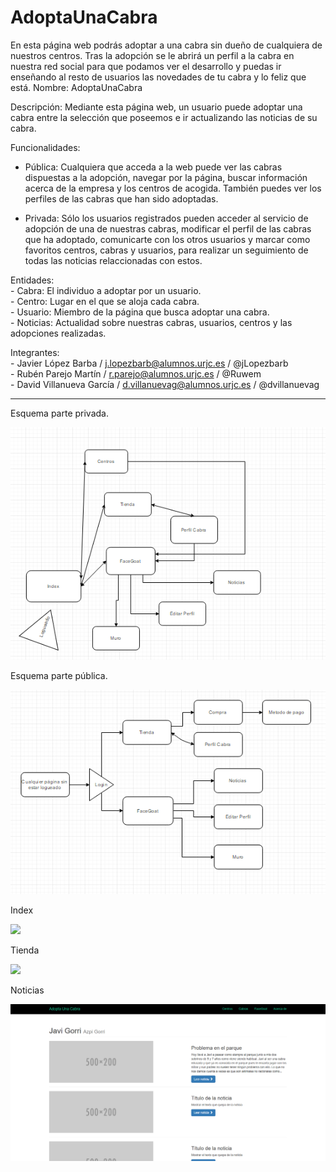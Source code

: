 # AdoptaUnaCabra
En esta página web podrás adoptar a una cabra sin dueño de cualquiera de nuestros centros. Tras la adopción se le abrirá un perfil a la cabra en nuestra red social para que podamos ver el desarrollo y puedas ir enseñando al resto de usuarios las novedades de tu cabra y lo feliz que está.
Nombre: AdoptaUnaCabra

Descripción: Mediante esta página web, un usuario puede adoptar una cabra entre la selección que poseemos e ir actualizando las noticias de su cabra. 

Funcionalidades:                                                                                                         
- Pública: Cualquiera que acceda a la web puede ver las cabras dispuestas a la adopción, navegar por la página, buscar información acerca de la empresa y los centros de acogida. También puedes ver los perfiles de las cabras que han sido adoptadas. 
                                                                                                                                           
- Privada: Sólo los usuarios registrados pueden acceder al servicio de adopción de una de nuestras cabras, modificar el perfil de las cabras que ha adoptado, comunicarte con los otros usuarios y marcar como favoritos centros, cabras y usuarios, para realizar un seguimiento de todas las noticias relaccionadas con estos.

            
Entidades:                                                                                                              
            - Cabra: El individuo a adoptar por un usuario.                                                             
            - Centro: Lugar en el que se aloja cada cabra.                                                              
            - Usuario: Miembro de la página que busca adoptar una cabra.                                                        
            - Noticias: Actualidad sobre nuestras cabras, usuarios, centros y las adopciones realizadas.

Integrantes:                                                                                                
            - Javier López Barba / j.lopezbarb@alumnos.urjc.es / @jLopezbarb                     
            - Rubén Parejo Martín / r.parejo@alumnos.urjc.es / @Ruwem                                         
            - David Villanueva García / d.villanuevag@alumnos.urjc.es / @dvillanuevag
            
-------------------------------------------------------------------------------------------------------------

Esquema parte privada.

   <img src="Logueado.PNG">

Esquema parte pública.

   <img src="Sin%20loguear.PNG">
    
Index    

<img src="Pantallazos/Inicio.png">
           
Tienda

<img src="Pantallazos/Tienda.png">

Noticias

<img src="Pantallazos/Noticias.png">
